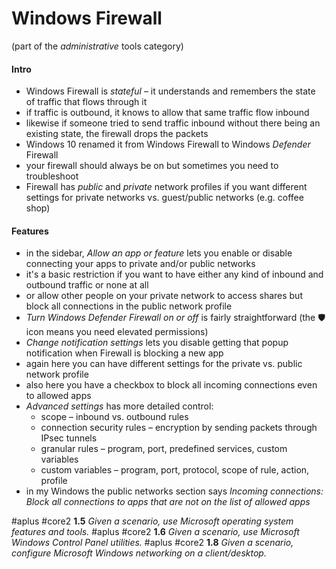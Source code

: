 # Windows Firewall
(part of the *administrative* tools category)

#### Intro
- Windows Firewall is *stateful* – it understands and remembers the state of traffic that flows through it
- if traffic is outbound, it knows to allow that same traffic flow inbound
- likewise if someone tried to send traffic inbound without there being an existing state, the firewall drops the packets
- Windows 10 renamed it from Windows Firewall to Windows *Defender* Firewall
- your firewall should always be on but sometimes you need to troubleshoot 
- Firewall has *public* and *private* network profiles if you want different settings for private networks vs. guest/public networks (e.g. coffee shop)

#### Features
- in the sidebar, *Allow an app or feature* lets you enable or disable connecting your apps to private and/or public networks
- it's a basic restriction if you want to have either any kind of inbound and outbound traffic or none at all
- or allow other people on your private network to access shares but block all connections in the public network profile  
- *Turn Windows Defender Firewall on or off* is fairly straightforward (the 🛡️ icon means you need elevated permissions)
- *Change notification settings* lets you disable getting that popup notification when Firewall is blocking a new app 
- again here you can have different settings for the private vs. public network profile
- also here you have a checkbox to block all incoming connections even to allowed apps 
- *Advanced settings* has more detailed control:
	- scope – inbound vs. outbound rules
	- connection security rules – encryption by sending packets through IPsec tunnels
	- granular rules – program, port, predefined services, custom variables
	- custom variables – program, port, protocol, scope of rule, action, profile
- in my Windows the public networks section says *Incoming connections: Block all connections to apps that are not on the list of allowed apps* 

#aplus #core2 **1.5** *Given a scenario, use Microsoft operating system features and tools.*
#aplus #core2 **1.6** *Given a scenario, use Microsoft Windows Control Panel utilities.*
#aplus #core2 **1.8** *Given a scenario, configure Microsoft Windows networking on a client/desktop.*
